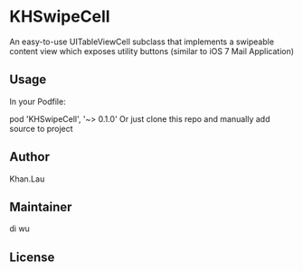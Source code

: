# KHSwipeCell

An easy-to-use UITableViewCell subclass that implements a swipeable content view which exposes utility buttons (similar to iOS 7 Mail Application)

## Usage

In your Podfile:

  pod 'KHSwipeCell', '~> 0.1.0'
Or just clone this repo and manually add source to project

## Author

Khan.Lau

## Maintainer

di wu

## License
